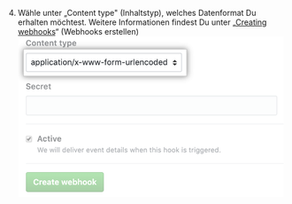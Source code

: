 4. Wähle unter „Content type" (Inhaltstyp), welches Datenformat Du erhalten möchtest. Weitere Informationen findest Du unter „[Creating webhooks](/webhooks/creating/#content-type)“ (Webhooks erstellen) ![Menü für Webhook-Formatierung](/assets/images/help/sponsors/webhook-content-menu.png)
